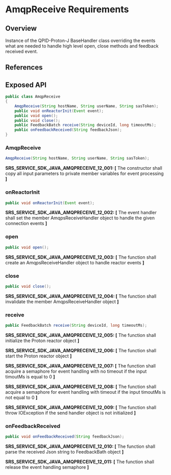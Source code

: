 # AmqpReceive Requirements

## Overview

Instance of the QPID-Proton-J BaseHandler class overriding the events what are needed to handle high level open, close methods and feedback received event.

## References

## Exposed API

```java
public class AmqpReceive
{
    AmqpReceive(String hostName, String userName, String sasToken);
    public void onReactorInit(Event event);
    public void open();
    public void close();
    public FeedbackBatch receive(String deviceId, long timeoutMs);
    public onFeedbackReceived(String feedbackJson);
}
```
### AmqpReceive

```java
AmqpReceive(String hostName, String userName, String sasToken);
```
**SRS_SERVICE_SDK_JAVA_AMQPRECEIVE_12_001: [** The constructor shall copy all input parameters to private member variables for event processing **]**

### onReactorInit

```java
public void onReactorInit(Event event);
```
**SRS_SERVICE_SDK_JAVA_AMQPRECEIVE_12_002: [** The event handler shall set the member AmqpsReceiveHandler object to handle the given connection events **]**

### open

```java
public void open();
```
**SRS_SERVICE_SDK_JAVA_AMQPRECEIVE_12_003: [** The function shall create an AmqpsReceiveHandler object to handle reactor events **]**

### close

```java
public void close();
```
**SRS_SERVICE_SDK_JAVA_AMQPRECEIVE_12_004: [** The function shall invalidate the member AmqpsReceiveHandler object **]**

### receive

```java
public FeedbackBatch receive(String deviceId, long timeoutMs);
```
**SRS_SERVICE_SDK_JAVA_AMQPRECEIVE_12_005: [** The function shall initialize the Proton reactor object **]**

**SRS_SERVICE_SDK_JAVA_AMQPRECEIVE_12_006: [** The function shall start the Proton reactor object **]**

**SRS_SERVICE_SDK_JAVA_AMQPRECEIVE_12_007: [** The function shall acquire a semaphore for event handling with no timeout if the input timoutMs is equal to 0 **]**

**SRS_SERVICE_SDK_JAVA_AMQPRECEIVE_12_008: [** The function shall acquire a semaphore for event handling with timeout if the input timoutMs is not equal to 0 **]**

**SRS_SERVICE_SDK_JAVA_AMQPRECEIVE_12_009: [** The function shall throw IOException if the send handler object is not initialized **]**

### onFeedbackReceived

```java
public void onFeedbackReceived(String feedbackJson);
```
**SRS_SERVICE_SDK_JAVA_AMQPRECEIVE_12_010: [** The function shall parse the received Json string to FeedbackBath object **]**

**SRS_SERVICE_SDK_JAVA_AMQPRECEIVE_12_011: [** The function shall release the event handling semaphore **]**
